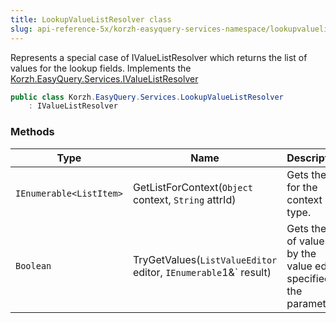 ```yaml
---
title: LookupValueListResolver class
slug: api-reference-5x/korzh-easyquery-services-namespace/lookupvaluelistresolver-class
---
```



Represents a special case of IValueListResolver which returns the list of values for the lookup fields.  Implements the [Korzh.EasyQuery.Services.IValueListResolver](/api-reference-5x/korzh-easyquery-services-namespace/ivaluelistresolver-interface)
```csharp
public class Korzh.EasyQuery.Services.LookupValueListResolver
    : IValueListResolver

```

### Methods

| Type | Name | Description | 
| --- | --- | --- | 
| `IEnumerable<ListItem>` | GetListForContext(`Object` context, `String` attrId) | Gets the list for the context type. | 
| `Boolean` | TryGetValues(`ListValueEditor` editor, `IEnumerable`1&` result) | Gets the list of values by the value editor specified in the parameter. |